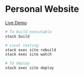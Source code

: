 # Personal Website
[Live Demo](https://kndrck.co)

```bash
# To build executable
stack build

# Local testing
stack exec site rebuild
stack exec site watch

# To deploy
stack exec site deploy
```